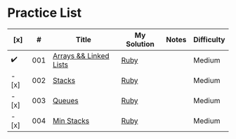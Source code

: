 # Practice List


| [x]                | #   | Title                          | My Solution  | Notes | Difficulty |
| ------------------ | --- | ------------------------------ | ------------ | ----- | ---------- |
| :heavy_check_mark: | 001 | [Arrays && Linked Lists][p000] | [Ruby][p000] |       | Medium     |
| - [x]              | 002 | [Stacks][p001]                 | [Ruby][p001] |       | Medium     |
| - [x]              | 003 | [Queues][p002]                 | [Ruby][p002] |       | Medium     |
| - [x]              | 004 | [Min Stacks][p003]             | [Ruby][p003] |       | Medium     |


[p000]:https://repl.it/@simandebvu/data-structures-algorithms#src/data-structures/LINKED%20LISTS/linked_list.rb
[p001]:https://repl.it/@simandebvu/data-structures-algorithms#src/data-structures/STACKS/[ARRAY]%20Stacks.rb
[p002]:https://repl.it/@simandebvu/data-structures-algorithms#src/data-structures/QUEUES/[LINKED%20LISTS]%20Queues.rb
[p003]:https://repl.it/@simandebvu/data-structures-algorithms#src/data-structures/STACKS/[LINKED%20LISTS]%20Stacks.rb
